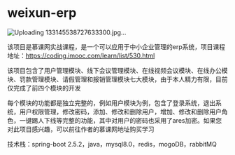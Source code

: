 # weixun-erp
![Uploading 133145538727633300.jpg…]()

该项目是慕课网实战课程，是一个可以应用于中小企业管理的erp系统，项目课程地址：https://coding.imooc.com/learn/list/530.html

该项目包含了用户管理模块、线下会议管理模块、在线视频会议模块、在线办公模块、罚款管理模块、请假管理和报销管理模块七大模块，由于本人精力有限，目前仅完成了前四个模块的开发

每个模块的功能都是独立完整的，例如用户模块为例，包含了登录系统，退出系统，用户权限管理，修改密码，添加、修改和删除用户，增加、修改和删除用户角色，一键踢人下线等完整的功能，其中对用户的密码也采用了ares加密。如果您对此项目感兴趣，可以前往作者的慕课网地址购买学习

技术栈：spring-boot 2.5.2，java，mysql8.0，redis，mogoDB，rabbitMQ
